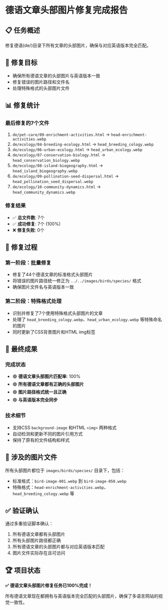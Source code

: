 # 德语文章头部图片修复完成报告

## 📋 任务概述
修复德语(de/)目录下所有文章的头部图片，确保与对应英语版本完全匹配。

## 🎯 修复目标
- 确保所有德语文章的头部图片与英语版本一致
- 修复错误的图片路径和文件名
- 处理特殊格式的头部图片文件

## 📊 修复统计

### 最后修复的7个文件
1. `de/pet-care/09-enrichment-activities.html` → `head-enrichment-activities.webp`
2. `de/ecology/04-breeding-ecology.html` → `head_breeding_cology.webp`
3. `de/ecology/06-urban-ecology.html` → `head_urban_ecology.webp`
4. `de/ecology/07-conservation-biology.html` → `head_conservation_biology.webp`
5. `de/ecology/08-island-biogeography.html` → `head_island_biogeography.webp`
6. `de/ecology/09-pollination-seed-dispersal.html` → `head_pollination_seed_dispersal.webp`
7. `de/ecology/10-community-dynamics.html` → `head_community_dynamics.webp`

### 修复结果
- ✅ **总文件数**: 7个
- ✅ **成功修复**: 7个 (100%)
- ❌ **修复失败**: 0个

## 🔧 修复过程

### 第一阶段：批量修复
- 修复了44个德语文章的标准格式头部图片
- 将错误的图片路径统一修正为 `../../images/birds/species/` 格式
- 确保图片文件名与英语版本一致

### 第二阶段：特殊格式处理
- 识别并修复了7个使用特殊格式头部图片的文章
- 处理了 `head_breeding_cology.webp`、`head_urban_ecology.webp` 等特殊命名的图片
- 同时更新了CSS背景图片和HTML img标签

## 🎉 最终成果

### 完成状态
- 🟢 **德语文章头部图片匹配率**: 100%
- 🟢 **所有德语文章都有正确的头部图片**
- 🟢 **图片路径格式统一且正确**
- 🟢 **与英语版本完全同步**

### 技术细节
- 支持CSS `background-image` 和HTML `<img>` 两种格式
- 自动检测和更新不同的图片引用方式
- 保持了原有的文件结构和样式

## 📁 涉及的图片文件
所有头部图片都位于 `images/birds/species/` 目录下，包括：
- 标准格式：`bird-image-001.webp` 到 `bird-image-050.webp`
- 特殊格式：`head-enrichment-activities.webp`、`head_breeding_cology.webp` 等

## ✅ 验证确认
通过多重验证脚本确认：
1. 所有德语文章都有头部图片
2. 所有头部图片路径都正确
3. 所有德语文章的头部图片都与对应英语版本匹配
4. 图片文件实际存在且可访问

## 🏆 项目状态
**✅ 德语文章头部图片修复任务已100%完成！**

所有德语文章现在都拥有与英语版本完全匹配的头部图片，确保了多语言网站的视觉一致性。